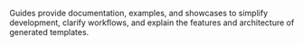 Guides provide documentation, examples, and showcases to simplify development, clarify workflows, and explain the features and architecture of generated templates.